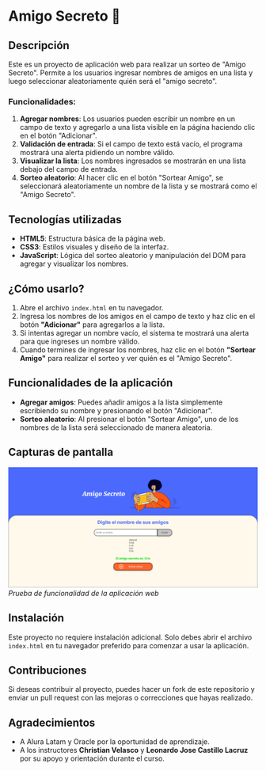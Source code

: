# Amigo Secreto 🎉

## Descripción
Este es un proyecto de aplicación web para realizar un sorteo de "Amigo Secreto". Permite a los usuarios ingresar nombres de amigos en una lista y luego seleccionar aleatoriamente quién será el "amigo secreto". 

### Funcionalidades:
1. **Agregar nombres**: Los usuarios pueden escribir un nombre en un campo de texto y agregarlo a una lista visible en la página haciendo clic en el botón "Adicionar".
2. **Validación de entrada**: Si el campo de texto está vacío, el programa mostrará una alerta pidiendo un nombre válido.
3. **Visualizar la lista**: Los nombres ingresados se mostrarán en una lista debajo del campo de entrada.
4. **Sorteo aleatorio**: Al hacer clic en el botón "Sortear Amigo", se seleccionará aleatoriamente un nombre de la lista y se mostrará como el "Amigo Secreto".

## Tecnologías utilizadas
- **HTML5**: Estructura básica de la página web.
- **CSS3**: Estilos visuales y diseño de la interfaz.
- **JavaScript**: Lógica del sorteo aleatorio y manipulación del DOM para agregar y visualizar los nombres.

## ¿Cómo usarlo?

1. Abre el archivo `index.html` en tu navegador.
2. Ingresa los nombres de los amigos en el campo de texto y haz clic en el botón **"Adicionar"** para agregarlos a la lista.
3. Si intentas agregar un nombre vacío, el sistema te mostrará una alerta para que ingreses un nombre válido.
4. Cuando termines de ingresar los nombres, haz clic en el botón **"Sortear Amigo"** para realizar el sorteo y ver quién es el "Amigo Secreto".

## Funcionalidades de la aplicación

- **Agregar amigos**: Puedes añadir amigos a la lista simplemente escribiendo su nombre y presionando el botón "Adicionar".
- **Sorteo aleatorio**: Al presionar el botón "Sortear Amigo", uno de los nombres de la lista será seleccionado de manera aleatoria.
  
## Capturas de pantalla

![Captura de pantalla 1](/assets/Evidencia.png)
*Prueba de funcionalidad de la aplicación web*

## Instalación

Este proyecto no requiere instalación adicional. Solo debes abrir el archivo `index.html` en tu navegador preferido para comenzar a usar la aplicación.

## Contribuciones

Si deseas contribuir al proyecto, puedes hacer un fork de este repositorio y enviar un pull request con las mejoras o correcciones que hayas realizado.

## Agradecimientos

- A Alura Latam y Oracle por la oportunidad de aprendizaje.
- A los instructores **Christian Velasco** y **Leonardo Jose Castillo Lacruz** por su apoyo y orientación durante el curso.
